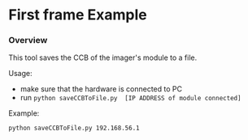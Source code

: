 # First frame Example

### Overview
This tool saves the CCB of the imager's module to a file.

Usage:
- make sure that the hardware is connected to PC
- run `python saveCCBToFile.py  [IP ADDRESS of module connected]` 

Example:
```
python saveCCBToFile.py 192.168.56.1
```
